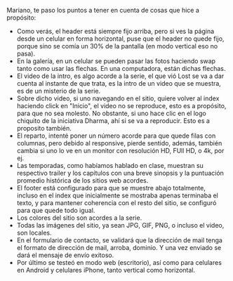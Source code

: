 Mariano, te paso los puntos a tener en cuenta de cosas que hice a propósito:

- Como verás, el header está siempre fijo arriba, pero si ves la página desde un celular en forma horizontal, puse que el header no quede fijo, porque sino se comía un 30% de la pantalla (en modo vertical eso no pasa).
- En la galería, en un celular se pueden pasar las fotos haciendo swap tanto como usar las flechas. En una computadora, están dichas flechas.
- El video de la intro, es algo acorde a la serie, el que vió Lost se va a dar cuenta al instante de que trata, es la intro de un video que se muestra, es de un misterio de la serie.
- Sobre dicho video, si uno navegando en el sitio, quiere volver al index haciendo click en "Inicio", el video no se reproduce, esto es a propósito, para que no sea molesto. No obstante, si uno hace clic en el logo chiquito de la iniciativa Dharma, ahí si se va a reproducir. Esto es a proposito también.
- El reparto, intenté poner un número acorde para que quede filas con columnas, pero debido al responsive, pierde sentido, además, también cambia si uno lo ve en un monitor con resolución HD, FUll HD, o 4k, por ej.
- Las temporadas, como habíamos hablado en clase, muestran su respectivo trailer y los capítulos con una breve sinopsis y la puntuación promedio histórica de los sitios web acordes.
- El footer está configurado para que se muestre abajo totalmente, incluso en el index que inicialmente se mostraba apenas terminaba el texto, y para mantener coherencia con el resto del sitio, se configuró para que quede todo igual.
- Los colores del sitio son acordes a la serie.
- Todas las imágenes del sitio, ya sean JPG, GIF, PNG, o incluso el video, son locales.
- En el formulario de contacto, se validará que la dirección de mail tenga el formato de dirección de mail, arroba, dominio. Y una vez enviado se dará el mensaje de envío exitoso.
- Por último se testeó en modo web (escritorio), así como para celulares en Android y celulares iPhone, tanto vertical como horizontal.
